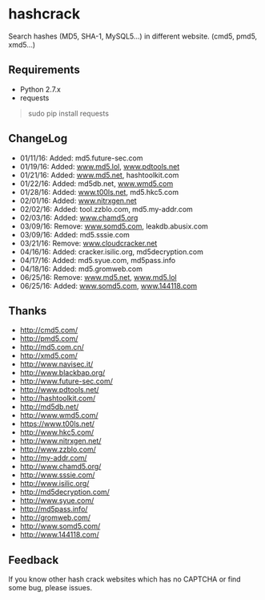 # hashcrack
Search hashes (MD5, SHA-1, MySQL5...) in different website. (cmd5, pmd5, xmd5...)
## Requirements
* Python 2.7.x
* requests

>sudo pip install requests

## ChangeLog
* 01/11/16: Added: md5.future-sec.com
* 01/19/16: Added: www.md5.lol, www.pdtools.net
* 01/21/16: Added: www.md5.net, hashtoolkit.com
* 01/22/16: Added: md5db.net, www.wmd5.com
* 01/28/16: Added: www.t00ls.net, md5.hkc5.com
* 02/01/16: Added: www.nitrxgen.net
* 02/02/16: Added: tool.zzblo.com, md5.my-addr.com
* 02/03/16: Added: www.chamd5.org
* 03/09/16: Remove: www.somd5.com, leakdb.abusix.com
* 03/09/16: Added: md5.sssie.com
* 03/21/16: Remove: www.cloudcracker.net
* 04/16/16: Added: cracker.isilic.org, md5decryption.com
* 04/17/16: Added: md5.syue.com, md5pass.info
* 04/18/16: Added: md5.gromweb.com
* 06/25/16: Remove: www.md5.net, www.md5.lol
* 06/25/16: Added: www.somd5.com, www.144118.com


## Thanks
* http://cmd5.com/
* http://pmd5.com/
* http://md5.com.cn/
* http://xmd5.com/
* http://www.navisec.it/
* http://www.blackbap.org/
* http://www.future-sec.com/
* http://www.pdtools.net/
* http://hashtoolkit.com/
* http://md5db.net/
* http://www.wmd5.com/
* https://www.t00ls.net/
* http://www.hkc5.com/
* http://www.nitrxgen.net/
* http://www.zzblo.com/
* http://my-addr.com/
* http://www.chamd5.org/
* http://www.sssie.com/
* http://www.isilic.org/
* http://md5decryption.com/
* http://www.syue.com/
* http://md5pass.info/
* http://gromweb.com/
* http://www.somd5.com/
* http://www.144118.com/

## Feedback
If you know other hash crack websites which has no CAPTCHA or find some bug, please issues.
